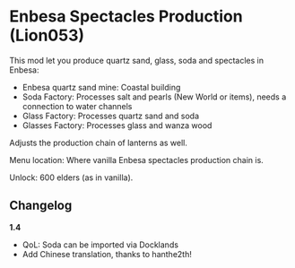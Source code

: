 # Enbesa Spectacles Production (Lion053)

This mod let you produce quartz sand, glass, soda and spectacles in Enbesa:

- Enbesa quartz sand mine: Coastal building
- Soda Factory: Processes salt and pearls (New World or items), needs a connection to water channels
- Glass Factory: Processes quartz sand and soda
- Glasses Factory: Processes glass and wanza wood

Adjusts the production chain of lanterns as well.

Menu location: Where vanilla Enbesa spectacles production chain is.

Unlock: 600 elders (as in vanilla).

## Changelog

**1.4**

- QoL: Soda can be imported via Docklands
- Add Chinese translation, thanks to hanthe2th!



